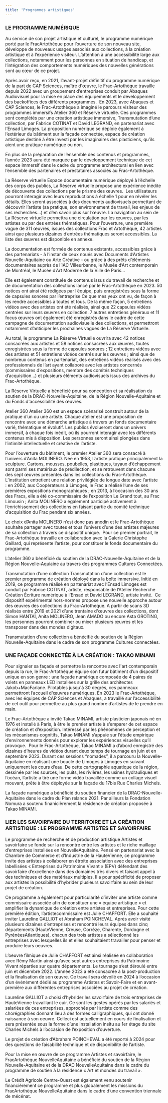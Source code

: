 ```yaml
---
title: 'Programmes artistiques'
---
```


### LE PROGRAMME NUMÉRIQUE 

Au service de son projet artistique et culturel, le programme numérique porté par le FracArtothèque pour l’ouverture de son nouveau site, développe de nouveaux usages associés aux collections, à la création artistique et à l’expérience visiteur. L’attention à une accessibilité large aux collections, notamment pour les personnes en situation de handicap, et l’intégration des comportements numériques des nouvelles générations sont au cœur de ce projet.

Après avoir reçu, en 2021, l’avant-projet définitif du programme numérique de la part de CAP Sciences, maître d'œuvre, le Frac-Artothèque travaille depuis 2022 avec un groupement d’entreprises conduit par Abaques Audiovisuel pour la mise en place des équipements et le développement des backoffices des différents programmes. 
En 2023, avec Abaques et CAP Sciences, le Frac-Artothèque a imaginé le parcours visiteur des programmes immersifs Atelier 360 et Réserve virtuelle. Ces programmes sont complétés par une création artistique immersive, Transmutation d’une collection, par Fabrice COTINAT et David LEGRAND, en partenariat avec l’Ensad Limoges.
La proposition numérique se déploie également à l’extérieur du bâtiment sur la façade connectée, espace de création artistique destiné à être investi par les imaginaires des plasticiens, qu’ils aient une pratique numérique ou non. 

En plus de la préparation de l’ensemble des contenus et programmes, l’année 2023 aura été marquée par le développement technique de cet espace immersif dans le cadre du programme architectural en lien avec l’ensemble des partenaires et prestataires associés au Frac-Artothèque.

La Réserve virtuelle
Espace documentaire numérique déployé à l’échelle des corps des publics, La Réserve virtuelle propose une expérience inédite de découverte des collections par le prisme des œuvres. 
Les utilisateurs pourront interagir avec leurs reproductions à échelle 1 pour en révéler les détails. Elles seront associées à des documents audiovisuels permettant de découvrir l’artiste (sa pratique, son environnement de travail, les enjeux de ses recherches…) et d’en savoir plus sur l’œuvre.
La navigation au sein de La Réserve virtuelle permettra une circulation par les œuvres, par les artistes ou par des entrées thématiques. Pour l’ouverture, une première vague de 311 œuvres, issues des collections Frac et Artothèque, 42 artistes ainsi que plusieurs dizaines d’entrées thématiques seront accessibles. La liste des œuvres est disponible en annexe.

La documentation est formée de contenus existants, accessibles grâce à des partenariats - à l’instar de ceux noués avec Documents d’Artistes Nouvelle-Aquitaine ou Arte Créative - ou grâce à des prêts d’éléments documentaires auprès de l’IAC Villeurbanne, le Musée d’Art contemporain de Montréal, le Musée d’Art Moderne de la Ville de Paris…

Elle est également constituée de contenus issus du travail de recherche et de documentation des collections lancé par le Frac-Artothèque en 2023. 50 notices ont ainsi été rédigées par l’équipe, puis enregistrées sous la forme de capsules sonores par l’entreprise Ce que mes yeux ont vu, de façon à les rendre accessibles à toutes et tous. De la même façon, 5 entretiens vidéos avec des artistes ont été réalisés, ainsi que 22 capsules vidéos centrées sur leurs œuvres en collection.
7 autres entretiens généraux et 11 focus œuvres ont également été enregistrés dans le cadre de cette campagne de documentation audiovisuelle des collections, et permettront notamment d’anticiper les prochaines vagues de La Réserve Virtuelle.

Au total, le programme La Réserve Virtuelle ouvrira avec 42 notices consacrées aux artistes et 58 notices consacrées aux œuvres, toutes enregistrées sous la forme de capsules sonores ; 12 entretiens vidéos avec des artistes et 51 entretiens vidéos centrés sur les œuvres ; ainsi que de nombreux contenus en partenariat, des entretiens vidéos réalisés avec des professionnels de l’art ayant collaboré avec les artistes concernés (commissaires d’expositions, membre des comités techniques d’acquisition…) et plusieurs éléments audiovisuels issus des archives du Frac-Artothèque.

La Réserve Virtuelle a bénéficié pour sa conception et sa réalisation du soutien de la DRAC-Nouvelle-Aquitaine, de la Région Nouvelle-Aquitaine et du Fonds d'accessibilité des œuvres.

Atelier 360
Atelier 360 est un espace scénarisé construit autour de la pratique d’un ou une artiste. Chaque atelier est une proposition de rencontre avec une démarche artistique à travers un fonds documentaire varié, thématique et évolutif. Les publics évolueront dans un univers immersif, à chaque fois inédit, où ils pourront interagir avec les différents contenus mis à disposition. Les personnes seront ainsi plongées dans l’intimité intellectuelle et créative de l’artiste. 

Pour l’ouverture du bâtiment, le premier Atelier 360 sera consacré à l’univers d’Anita MOLINERO. Née en 1953, l’artiste pratique principalement la sculpture. Cartons, mousses, poubelles, plastiques, tuyaux d’échappement sont parmi ses matériaux de prédilection, et se retrouvent dans chacune des sept œuvres présentes dans les collections du Frac-Artothèque. L’institution entretient une relation privilégiée de longue date avec l’artiste : en 2002, aux Coopérateurs à Limoges, le Frac a réalisé l’une de ses premières expositions monographiques ; en 2013, à l’occasion des 30 ans des Fracs, elle a été co-commissaire de l’exposition Le Grand tout, au Frac Limousin ; Anita MOLINERO a également participé activement à l’enrichissement des collections en faisant partie du comité technique d’acquisition du Frac pendant six années.

Le choix d’Anita MOLINERO n’est donc pas anodin et le Frac-Artothèque souhaite partager avec toutes et tous l’univers d’une des artistes majeures de sa collection à travers ce dispositif unique. 
Pour ce premier portrait, le Frac-Artothèque travaille en collaboration avec la Galerie Christophe Gaillard, qui représente l’artiste, pour constituer le fonds documentaire du programme.

L’atelier 360 a bénéficié du soutien de la DRAC-Nouvelle-Aquitaine et de la Région Nouvelle-Aquiaine au travers des programmes Cultures Connectées.


Transmutation d’une collection
Transmutation d’une collection est le premier programme de création déployé dans la boîte immersive. Initié en 2019, ce programme réalisé en partenariat avec l’Ensad Limoges est conduit par Fabrice COTINAT, artiste, responsable de l’Atelier Recherche Création Écriture numérique à l’Ensad et David LEGRAND, artiste invité. 
Ce dispositif expérimental hors-normes propose une nouvelle approche autour des œuvres des collections du Frac-Artothèque. A partir de scans 3D réalisés entre 2019 et 2021 d’une trentaine d'œuvres des collections, dont Simon HANTAÏ, Anita MOLINERO, Jean AMADO ou encore Asta GROTING, les personnes pourront combiner ou mixer plusieurs œuvres et les transposer dans des mondes digitaux. 

Transmutation d’une collection a bénécifié du soutien de la Région Nouvelle-Aquitaine dans le cadre de son programme Cultures connectées.

### UNE FAÇADE CONNECTÉE À LA CRÉATION : TAKAO MINAMI

Pour signaler sa façade et permettre la rencontre avec l'art contemporain depuis la rue, le Frac-Artothèque équipe son futur bâtiment d’un dispositif unique en son genre : une façade numérique composée de 4 paires de volets en panneaux LED installées sur la grille des architectes Jakob+MacFarlane. Pilotables jusqu'à 30 degrés, ces panneaux permettront l’accueil d'œuvres numériques.
En 2023 le Frac-Artothèque, avec les équipes de CAP Sciences et Abaques, a travaillé sur l’accessibilité de cet outil pour permettre au plus grand nombre d’artistes de le prendre en main.

Le Frac-Artothèque a invité Takao MINAMI, artiste plasticien japonais né en 1976 et installé à Paris, à être le premier artiste à s’emparer de cet espace de création et d’exposition. Intéressé par les phénomènes de perception et les mécanismes cognitifs, Takao MINAMI s’appuie sur l’étude empirique d’environnements donnés pour explorer les expériences visuelles qu’il provoque. 
Pour le Frac-Artothèque, Takao MINAMI a d’abord enregistré des dizaines d’heures de vidéos durant deux temps de tournage en juin et en septembre 2023. Durant ces sessions “nomades”, il a parcouru la Nouvelle-Aquitaine en réalisant une boucle de Limoges à Limoges en suivant uniquement les cours d’eau. De cette cartographie aquatique de la région, dessinée par les sources, les puits, les rivières, les usines hydrauliques et l’océan, l’artiste a tiré une forme vidéo travaillée comme un collage visuel mouvant, prête à être déployée sur la façade du 17bis Rue Charles Michels. 

La façade numérique a bénéficié du soutien financier de la DRAC-Nouvelle-Aquitaine dans le cadre du Plan relance 2021. Par ailleurs la Fondation Nomura a soutenu finanicièrement la résidence de création proposée à Takao MINAMI.

### LIER LES SAVOIRFAIRE DU TERRITOIRE ET LA CRÉATION ARTISTIQUE : LE PROGRAMME ARTISTES ET SAVOIRFAIRE
Le programme de recherche et de production artistique Artistes et savoirfaire se fonde sur la rencontre entre les artistes et le riche maillage d’entreprises installées en NouvelleAquitaine.
Pensé en partenariat avec la Chambre de Commerce et d’Industrie de la HauteVienne, ce programme invite des artistes à collaborer en étroite association avec des entreprises labellisées « Entreprises du Patrimoine Vivant » (EPV) défendant des savoirfaire d’excellence dans des domaines très divers et faisant appel à des techniques et des matériaux multiples. Il a pour spécificité de proposer aux artistes la possibilité d’hybrider plusieurs savoirfaire au sein de leur projet de création.

Ce programme a également pour particularité d’inviter une artiste comme commissaire associée afin de constituer une « équipe artistique » et amplifier la dynamique de création entre artistes et entreprises. Pour cette première édition, l’artistecommissaire est Julie CHAFFORT. Elle a souhaité inviter Laureline GALLIOT et Abraham POINCHEVAL. Après avoir visité plusieurs dizaines d’entreprises et rencontré leurs équipes dans cinq départements (HauteVienne, Creuse, Corrèze, Charente, Dordogne et PyrénéesAtlantiques), chacun des trois artistes a sélectionné les entreprises avec lesquelles ils et elles souhaitaient travailler pour penser et produire leurs oeuvres.

L’oeuvre filmique de Julie CHAFFORT est ainsi réalisée en collaboration avec Rémy Martin ainsi qu’avec sept autres entreprises du Patrimoine Vivant réparties sur quatre départements. Le tournage s’est déroulé entre juin et décembre 2022. L’année 2023 a été consacrée à la post-production et la finalisation de son œuvre. Ce travail sera dévoilé en 2024 à l’occasion d’un événément dédié au programme Artistes et Savoir-Faire et en avant-première aux différentes entreprises associées au projet de création.

Laureline GALLIOT a choisi d’hybrider les savoirfaire de trois entreprises de HauteVienne travaillant le cuir. Ce sont les gestes opérés par les salariés et salariées de ces entreprises, approchés par l’artiste comme des chorégraphies donnant lieu à des formes calligraphiques, qui ont donné naissance à son oeuvre. Celleci est actuellement en cours de finalisation et sera présentée sous la forme d’une installation insitu au 1er étage du site Charles Michels à l’occasion de l’exposition d’ouverture. 

Le projet de création d’Abraham POINCHEVAL a été reporté à 2024 pour des questions de faisabilité technique et de disponibilité de l’artiste.

Pour la mise en œuvre de ce programme Artistes et savoirfaire, le FracArtothèque NouvelleAquitaine a bénéficié du soutien de la Région Nouvelle-Aquitaine et de la DRAC NouvelleAquitaine dans le cadre du programme de soutien à la résidence « Art et mondes du travail ».

Le Crédit Agricole Centre-Ouest est également venu soutenir financièrement ce programme et plus globalement les missions du FracArtothèque NouvelleAquitaine dans le cadre d’une convention triennale de mécénat.